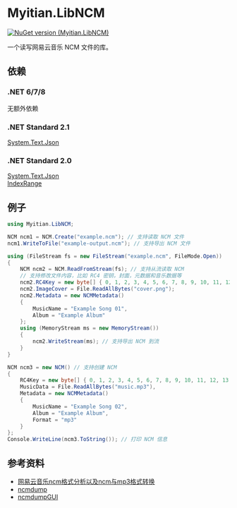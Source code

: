 # Myitian.LibNCM
[![NuGet version (Myitian.LibNCM)](https://img.shields.io/nuget/v/Myitian.LibNCM?color=6cf&style=for-the-badge)](https://www.nuget.org/packages/Myitian.LibNCM)

一个读写网易云音乐 NCM 文件的库。

## 依赖
### .NET 6/7/8
无额外依赖
### .NET Standard 2.1
[System.Text.Json](https://www.nuget.org/packages/System.Text.Json)
### .NET Standard 2.0
[System.Text.Json](https://www.nuget.org/packages/System.Text.Json)\
[IndexRange](https://www.nuget.org/packages/IndexRange)

## 例子
```csharp
using Myitian.LibNCM;

NCM ncm1 = NCM.Create("example.ncm"); // 支持读取 NCM 文件
ncm1.WriteToFile("example-output.ncm"); // 支持导出 NCM 文件

using (FileStream fs = new FileStream("example.ncm", FileMode.Open))
{
    NCM ncm2 = NCM.ReadFromStream(fs); // 支持从流读取 NCM
    // 支持修改文件内容，比如 RC4 密钥，封面，元数据和音乐数据等
    ncm2.RC4Key = new byte[] { 0, 1, 2, 3, 4, 5, 6, 7, 8, 9, 10, 11, 12, 13, 14, 15, 16, 17, 18, 19 };
    ncm2.ImageCover = File.ReadAllBytes("cover.png");
    ncm2.Metadata = new NCMMetadata()
    {
        MusicName = "Example Song 01",
        Album = "Example Album"
    };
    using (MemoryStream ms = new MemoryStream())
    {
        ncm2.WriteStream(ms); // 支持导出 NCM 到流
    }
}

NCM ncm3 = new NCM() // 支持创建 NCM
{
    RC4Key = new byte[] { 0, 1, 2, 3, 4, 5, 6, 7, 8, 9, 10, 11, 12, 13, 14, 15, 16, 17, 18, 19 },
    MusicData = File.ReadAllBytes("music.mp3"),
    Metadata = new NCMMetadata()
    {
        MusicName = "Example Song 02",
        Album = "Example Album",
        Format = "mp3"
    }
};
Console.WriteLine(ncm3.ToString()); // 打印 NCM 信息
```

## 参考资料
- [网易云音乐ncm格式分析以及ncm与mp3格式转换](https://www.cnblogs.com/cyx-b/p/13443003.html)
- [ncmdump](https://github.com/taurusxin/ncmdump)
- [ncmdumpGUI](https://github.com/kpali/ncmdumpGUI)